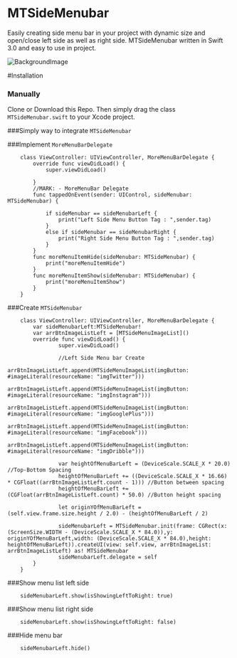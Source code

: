 # MTSideMenubar
Easily creating side menu bar in your project with dynamic size and open/close left side as well as right side. 
MTSideMenubar written in Swift 3.0 and easy to use in project.

![BackgroundImage](https://github.com/manekdilip/MTSideMenubar/blob/master/Images/MTSideMenubar.gif)

#Installation

### Manually

Clone or Download this Repo. Then simply drag the class ```MTSideMenubar.swift``` to your Xcode project.


###Simply way to integrate ```MTSideMenubar```

###Implement ```MoreMenuBarDelegate```

```
    class ViewController: UIViewController, MoreMenuBarDelegate {
        override func viewDidLoad() {
            super.viewDidLoad()

        }     
        //MARK: - MoreMenuBar Delegate
        func tappedOnEvent(sender: UIControl, sideMenubar: MTSideMenubar) {

            if sideMenubar == sideMenubarLeft {
                print("Left Side Menu Button Tag : ",sender.tag)
            }
            else if sideMenubar == sideMenubarRight {
                print("Right Side Menu Button Tag : ",sender.tag)
            }
        }
        func moreMenuItemHide(sideMenubar: MTSideMenubar) {
            print("moreMenuItemHide")
        }
        func moreMenuItemShow(sideMenubar: MTSideMenubar) {
            print("moreMenuItemShow")
        }
    }
```

###Create ```MTSideMenubar```

```
    class ViewController: UIViewController, MoreMenuBarDelegate {
        var sideMenubarLeft:MTSideMenubar!
        var arrBtnImageListLeft = [MTSideMenuImageList]()
        override func viewDidLoad() {
                super.viewDidLoad()

                //Left Side Menu bar Create
                arrBtnImageListLeft.append(MTSideMenuImageList(imgButton: #imageLiteral(resourceName: "imgTwitter")))
                arrBtnImageListLeft.append(MTSideMenuImageList(imgButton: #imageLiteral(resourceName: "imgInstagram")))
                arrBtnImageListLeft.append(MTSideMenuImageList(imgButton: #imageLiteral(resourceName: "imgGooglePlus")))
                arrBtnImageListLeft.append(MTSideMenuImageList(imgButton: #imageLiteral(resourceName: "imgFacebook")))
                arrBtnImageListLeft.append(MTSideMenuImageList(imgButton: #imageLiteral(resourceName: "imgDribble")))

                var heightOfMenuBarLeft = (DeviceScale.SCALE_X * 20.0) //Top-Bottom Spacing
                heightOfMenuBarLeft += ((DeviceScale.SCALE_X * 16.66) * CGFloat((arrBtnImageListLeft.count - 1))) //Button between spacing
                heightOfMenuBarLeft += (CGFloat(arrBtnImageListLeft.count) * 50.0) //Button height spacing

                let originYOfMenuBarLeft = (self.view.frame.size.height / 2.0) - (heightOfMenuBarLeft / 2)

                sideMenubarLeft = MTSideMenubar.init(frame: CGRect(x: (ScreenSize.WIDTH - (DeviceScale.SCALE_X * 84.0)),y: originYOfMenuBarLeft,width: (DeviceScale.SCALE_X * 84.0),height: heightOfMenuBarLeft)).createUI(view: self.view, arrBtnImageList: arrBtnImageListLeft) as! MTSideMenubar
                sideMenubarLeft.delegate = self
        }
    }

```


###Show menu list left side

```
    sideMenubarLeft.show(isShowingLeftToRight: true)

```

###Show menu list right side

```
    sideMenubarLeft.show(isShowingLeftToRight: false)

```

###Hide menu bar

```
    sideMenubarLeft.hide()

```

